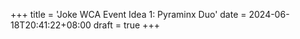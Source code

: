 +++
title = 'Joke WCA Event Idea 1: Pyraminx Duo'
date = 2024-06-18T20:41:22+08:00
draft = true
+++


